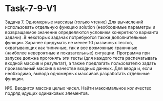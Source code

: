 # Task-7-9-V1
Задача 7. Одномерные массивы (только чтение)  Для вычислений использовать отдельную функцию solution (необходимые параметры и возвращаемое значение определяются условием конкретного варианта задачи) .В некоторых задачах потребуются также дополнительные функции.  Заранее придумать не менее 10 различных тестов, охватывающих как типичные, так и все возможные граничные (наиболее невероятные и показательные) ситуации. Программа при запуске должна прогонять эти тесты (для каждого теста распечатывать входной массив и результат), а также предлагать пользователю задать произвольный массив в качестве входных данных.  Для ввода и, если необходимо, вывода одномерных массивов разработать отдельные функции.

№9. Вводится массив целых чисел. Найти максимальное количество подряд идущих одинаковых элементов.
